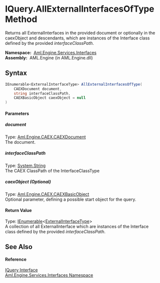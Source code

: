 IQuery.AllExternalInterfacesOfType Method
=========================================
Returns all ExternalInterfaces in the provided document or optionally in the caexObject and descendants, which are instances of the Interface class defined by the provided *interfaceClassPath*.

  **Namespace:**  [Aml.Engine.Services.Interfaces][1]  
  **Assembly:**  AML.Engine (in AML.Engine.dll)

Syntax
------

```csharp
IEnumerable<ExternalInterfaceType> AllExternalInterfacesOfType(
	CAEXDocument document,
	string interfaceClassPath,
	CAEXBasicObject caexObject = null
)
```

#### Parameters

##### *document*
Type: [Aml.Engine.CAEX.CAEXDocument][2]  
The document.

##### *interfaceClassPath*
Type: [System.String][3]  
The CAEX ClassPath of the InterfaceClassType

##### *caexObject* (Optional)
Type: [Aml.Engine.CAEX.CAEXBasicObject][4]  
Optional parameter, defining a possible start object for the query.

#### Return Value
Type: [IEnumerable][5]&lt;[ExternalInterfaceType][6]>  
 A collection of all ExternalInterface which are instances of the Interface class defined by the provided *interfaceClassPath*. 

See Also
--------

#### Reference
[IQuery Interface][7]  
[Aml.Engine.Services.Interfaces Namespace][1]  

[1]: ../README.md
[2]: ../../Aml.Engine.CAEX/CAEXDocument/README.md
[3]: https://docs.microsoft.com/dotnet/api/system.string
[4]: ../../Aml.Engine.CAEX/CAEXBasicObject/README.md
[5]: https://docs.microsoft.com/dotnet/api/system.collections.generic.ienumerable-1
[6]: ../../Aml.Engine.CAEX/ExternalInterfaceType/README.md
[7]: README.md
[8]: https://www.automationml.org
[9]: ../../icons/logoShade.png